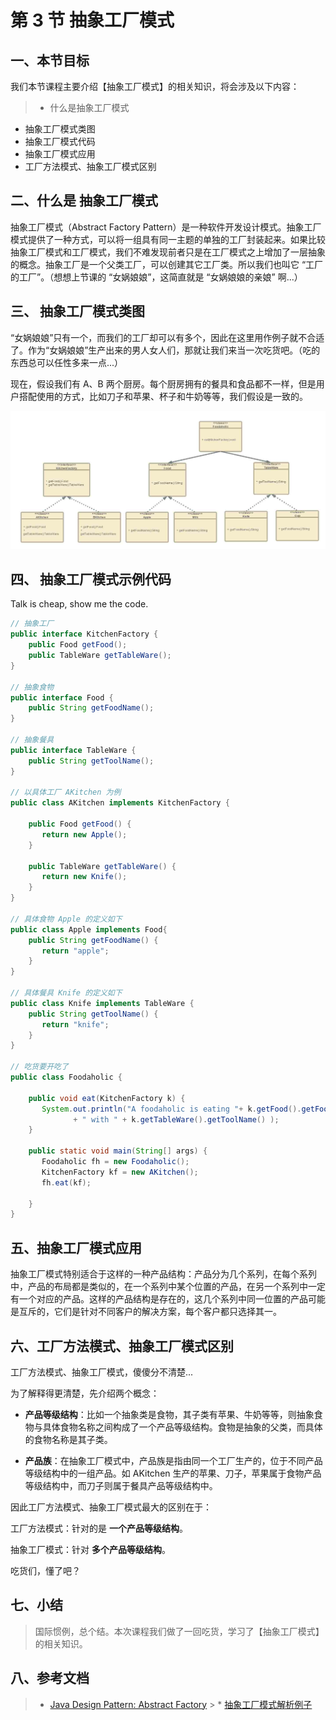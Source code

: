 # 第 3 节 抽象工厂模式

## 一、本节目标

我们本节课程主要介绍【抽象工厂模式】的相关知识，将会涉及以下内容：

> * 什么是抽象工厂模式

*   抽象工厂模式类图
*   抽象工厂模式代码
*   抽象工厂模式应用
*   工厂方法模式、抽象工厂模式区别

## 二、什么是 抽象工厂模式

抽象工厂模式（Abstract Factory Pattern）是一种软件开发设计模式。抽象工厂模式提供了一种方式，可以将一组具有同一主题的单独的工厂封装起来。如果比较抽象工厂模式和工厂模式，我们不难发现前者只是在工厂模式之上增加了一层抽象的概念。抽象工厂是一个父类工厂，可以创建其它工厂类。所以我们也叫它 “工厂的工厂”。（想想上节课的 “女娲娘娘”，这简直就是 “女娲娘娘的亲娘” 啊...）

## 三、 抽象工厂模式类图

“女娲娘娘”只有一个，而我们的工厂却可以有多个，因此在这里用作例子就不合适了。作为“女娲娘娘”生产出来的男人女人们，那就让我们来当一次吃货吧。（吃的东西总可以任性多来一点...）

现在，假设我们有 A、B 两个厨房。每个厨房拥有的餐具和食品都不一样，但是用户搭配使用的方式，比如刀子和苹果、杯子和牛奶等等，我们假设是一致的。

![图片描述信息](img/userid46108labid867time1428915237612.jpg)

## 四、 抽象工厂模式示例代码

Talk is cheap, show me the code.

```java
// 抽象工厂
public interface KitchenFactory {
    public Food getFood();
    public TableWare getTableWare();
}

// 抽象食物
public interface Food {
    public String getFoodName();
}

// 抽象餐具
public interface TableWare {
    public String getToolName();
}

// 以具体工厂 AKitchen 为例
public class AKitchen implements KitchenFactory {

    public Food getFood() {
       return new Apple();
    }

    public TableWare getTableWare() {
       return new Knife();
    }
}

// 具体食物 Apple 的定义如下
public class Apple implements Food{
    public String getFoodName() {
       return "apple";
    }
}

// 具体餐具 Knife 的定义如下
public class Knife implements TableWare { 
    public String getToolName() {
       return "knife";
    }
}

// 吃货要开吃了
public class Foodaholic {

    public void eat(KitchenFactory k) {
       System.out.println("A foodaholic is eating "+ k.getFood().getFoodName()
              + " with " + k.getTableWare().getToolName() );
    }

    public static void main(String[] args) {
       Foodaholic fh = new Foodaholic();
       KitchenFactory kf = new AKitchen();
       fh.eat(kf);

    }
} 
```

## 五、抽象工厂模式应用

抽象工厂模式特别适合于这样的一种产品结构：产品分为几个系列，在每个系列中，产品的布局都是类似的，在一个系列中某个位置的产品，在另一个系列中一定有一个对应的产品。这样的产品结构是存在的，这几个系列中同一位置的产品可能是互斥的，它们是针对不同客户的解决方案，每个客户都只选择其一。

## 六、工厂方法模式、抽象工厂模式区别

工厂方法模式、抽象工厂模式，傻傻分不清楚...

为了解释得更清楚，先介绍两个概念：

*   **产品等级结构**：比如一个抽象类是食物，其子类有苹果、牛奶等等，则抽象食物与具体食物名称之间构成了一个产品等级结构。食物是抽象的父类，而具体的食物名称是其子类。

*   **产品族**：在抽象工厂模式中，产品族是指由同一个工厂生产的，位于不同产品等级结构中的一组产品。如 AKitchen 生产的苹果、刀子，苹果属于食物产品等级结构中，而刀子则属于餐具产品等级结构中。

因此工厂方法模式、抽象工厂模式最大的区别在于：

工厂方法模式：针对的是 **一个产品等级结构**。

抽象工厂模式：针对 **多个产品等级结构**。

吃货们，懂了吧？

## 七、小结

> 国际惯例，总个结。本次课程我们做了一回吃货，学习了【抽象工厂模式】的相关知识。

## 八、参考文档

> * [Java Design Pattern: Abstract Factory](http://www.programcreek.com/2013/02/java-design-pattern-abstract-factory/) > * [抽象工厂模式解析例子](http://tianli.blog.51cto.com/190322/32545)